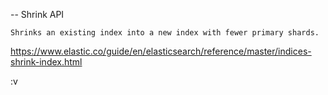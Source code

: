 -- Shrink API
```
Shrinks an existing index into a new index with fewer primary shards.
```

https://www.elastic.co/guide/en/elasticsearch/reference/master/indices-shrink-index.html 

:v 
